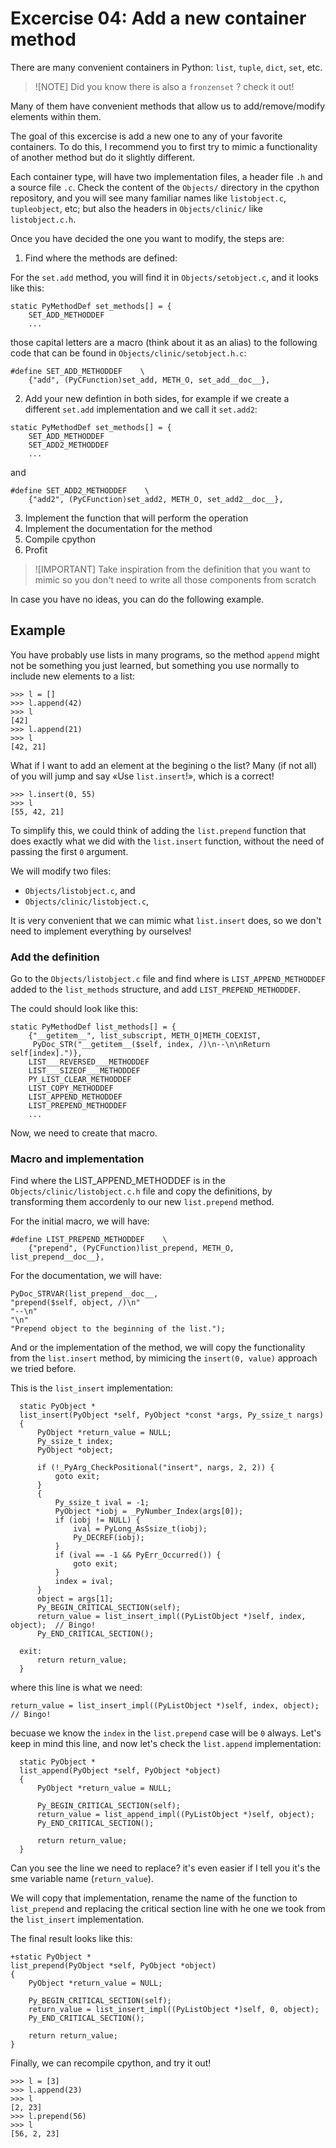# Excercise 04: Add a new container method

There are many convenient containers in Python: `list`, `tuple`, `dict`, `set`,
etc.

> ![NOTE]
> Did you know there is also a `fronzenset` ? check it out!

Many of them have convenient methods that allow us to add/remove/modify
elements within them.

The goal of this excercise is add a new one to any of your favorite containers.
To do this, I recommend you to first try to mimic a functionality of another
method but do it slightly different.

Each container type, will have two implementation files,
a header file `.h` and a source file `.c`. Check the content of the `Objects/`
directory in the cpython repository, and you will see many familiar names like
`listobject.c`, `tupleobject`, etc; but also the headers in `Objects/clinic/`
like `listobject.c.h`.

Once you have decided the one you want to modify, the steps are:

1. Find where the methods are defined:

For the `set.add` method, you will find it in `Objects/setobject.c`,
and it looks like this:
```
static PyMethodDef set_methods[] = {
    SET_ADD_METHODDEF
    ...
```
those capital letters are a macro (think about it as an alias) to the following
code that can be found in `Objects/clinic/setobject.h.c`:
```
#define SET_ADD_METHODDEF    \
    {"add", (PyCFunction)set_add, METH_O, set_add__doc__},
```

2. Add your new defintion in both sides, for example if we create a different
   `set.add` implementation and we call it `set.add2`:

```
static PyMethodDef set_methods[] = {
    SET_ADD_METHODDEF
    SET_ADD2_METHODDEF
    ...
```
and
```
#define SET_ADD2_METHODDEF    \
    {"add2", (PyCFunction)set_add2, METH_O, set_add2__doc__},
```

3. Implement the function that will perform the operation
4. Implement the documentation for the method
5. Compile cpython
6. Profit

> ![IMPORTANT]
> Take inspiration from the definition that you want to mimic so you don't need
> to write all those components from scratch

In case you have no ideas, you can do the following example.

## Example

You have probably use lists in many programs, so the method `append` might not
be something you just learned, but something you use normally to include
new elements to a list:
```
>>> l = []
>>> l.append(42)
>>> l
[42]
>>> l.append(21)
>>> l
[42, 21]
```

What if I want to add an element at the begining o the list?
Many (if not all) of you will jump and say «Use `list.insert`!»,
which is a correct!
```
>>> l.insert(0, 55)
>>> l
[55, 42, 21]
```
To simplify this, we could think of adding the `list.prepend` function
that does exactly what we did with the `list.insert` function,
without the need of passing the first `0` argument.

We will modify two files:
* `Objects/listobject.c`, and
* `Objects/clinic/listobject.c`,

It is very convenient that we can mimic what `list.insert` does,
so we don't need to implement everything by ourselves!

### Add the definition

Go to the `Objects/listobject.c` file and find where is `LIST_APPEND_METHODDEF`
added to the  `list_methods` structure, and add `LIST_PREPEND_METHODDEF`.

The could should look like this:
```
static PyMethodDef list_methods[] = {
    {"__getitem__", list_subscript, METH_O|METH_COEXIST,
     PyDoc_STR("__getitem__($self, index, /)\n--\n\nReturn self[index].")},
    LIST___REVERSED___METHODDEF
    LIST___SIZEOF___METHODDEF
    PY_LIST_CLEAR_METHODDEF
    LIST_COPY_METHODDEF
    LIST_APPEND_METHODDEF
    LIST_PREPEND_METHODDEF
    ...
```

Now, we need to create that macro.

### Macro and implementation

Find where the LIST_APPEND_METHODDEF is in the `Objects/clinic/listobject.c.h`
file and copy the definitions, by transforming them accordenly to our new
`list.prepend` method.

For the initial macro, we will have:
```
#define LIST_PREPEND_METHODDEF    \
    {"prepend", (PyCFunction)list_prepend, METH_O, list_prepend__doc__},
```

For the documentation, we will have:
```
PyDoc_STRVAR(list_prepend__doc__,
"prepend($self, object, /)\n"
"--\n"
"\n"
"Prepend object to the beginning of the list.");
```

And or the implementation of the method, we will copy the functionality from
the `list.insert` method, by mimicing the `insert(0, value)` approach we tried
before.

This is the `list_insert` implementation:
```
  static PyObject *
  list_insert(PyObject *self, PyObject *const *args, Py_ssize_t nargs)
  {
      PyObject *return_value = NULL;
      Py_ssize_t index;
      PyObject *object;

      if (!_PyArg_CheckPositional("insert", nargs, 2, 2)) {
          goto exit;
      }
      {
          Py_ssize_t ival = -1;
          PyObject *iobj = _PyNumber_Index(args[0]);
          if (iobj != NULL) {
              ival = PyLong_AsSsize_t(iobj);
              Py_DECREF(iobj);
          }
          if (ival == -1 && PyErr_Occurred()) {
              goto exit;
          }
          index = ival;
      }
      object = args[1];
      Py_BEGIN_CRITICAL_SECTION(self);
      return_value = list_insert_impl((PyListObject *)self, index, object);  // Bingo!
      Py_END_CRITICAL_SECTION();

  exit:
      return return_value;
  }
```

where this line is what we need:
```
return_value = list_insert_impl((PyListObject *)self, index, object);  // Bingo!
```
becuase we know the `index` in the `list.prepend` case will be `0` always.
Let's keep in mind this line, and now let's check the `list.append`
implementation:
```
  static PyObject *
  list_append(PyObject *self, PyObject *object)
  {
      PyObject *return_value = NULL;

      Py_BEGIN_CRITICAL_SECTION(self);
      return_value = list_append_impl((PyListObject *)self, object);
      Py_END_CRITICAL_SECTION();

      return return_value;
  }
```

Can you see the line we need to replace? it's even easier if I tell you
it's the sme variable name (`return_value`).

We will copy that implementation, rename the name of the function
to `list_prepend` and replacing the critical section line with he one
we took from the `list_insert` implementation.

The final result looks like this:

```
+static PyObject *
list_prepend(PyObject *self, PyObject *object)
{
    PyObject *return_value = NULL;

    Py_BEGIN_CRITICAL_SECTION(self);
    return_value = list_insert_impl((PyListObject *)self, 0, object);
    Py_END_CRITICAL_SECTION();

    return return_value;
}
```

Finally, we can recompile cpython, and try it out!

```
>>> l = [3]
>>> l.append(23)
>>> l
[2, 23]
>>> l.prepend(56)
>>> l
[56, 2, 23]
```
